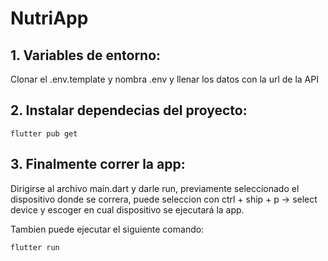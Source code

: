 # NutriApp

## 1. Variables de entorno:
Clonar  el .env.template y nombra .env y llenar los datos con la url de la API

## 2. Instalar dependecias del proyecto:
```
flutter pub get
```

## 3. Finalmente correr la app:

Dirigirse al archivo main.dart y darle run, previamente seleccionado el dispositivo donde se correra, puede seleccion con ctrl + ship + p -> select
device y escoger en cual dispositivo se ejecutará la app.

Tambien puede ejecutar el siguiente comando:

```
flutter run
```
